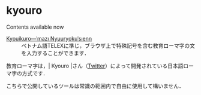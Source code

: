 # kyouro
<p>Contents available now</p>
<dl>
    <dt><a href="https://leenamgwang.github.io/kyouro/kyourosienn.htm">Kyouı̇kuro—ˈmazı Nyuuryokuˈsıenn</a></dt>
    <dd>ベトナム語TELEXに準じ，ブラウザ上で特殊記号を含む教育ローマ字の文を入力することができます．</dd>
<dl>
<p>教育ローマ字は，| Kyouro |さん（<a href="twitter.com/awesomenewways">Twitter</a>）によって開発されている日本語ローマ字の方式です．</p>
<p>こちらで公開しているツールは常識の範囲内で自由に使用して構いません．</p>
